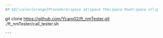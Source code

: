 ```yaml
---
## $${\color{orange}Procedure\space at\space the\space Root\space of\space Your\space FT\space NM\space Repository}$$
```
git clone https://github.com/Ycaro02/ft_nmTester.git
./ft_nmTester/call_tester.sh
```
---
```

